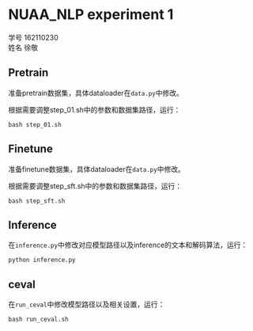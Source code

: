 # NUAA_NLP experiment 1

学号 162110230   
姓名 徐敬

## Pretrain
准备pretrain数据集，具体dataloader在``data.py``中修改。

根据需要调整step_01.sh中的参数和数据集路径，运行：
```
bash step_01.sh
```

## Finetune
准备finetune数据集，具体dataloader在``data.py``中修改。

根据需要调整step_sft.sh中的参数和数据集路径，运行：
```
bash step_sft.sh
```

## Inference
在``inference.py``中修改对应模型路径以及inference的文本和解码算法，运行：
```
python inference.py
```

## ceval
在``run_ceval``中修改模型路径以及相关设置，运行：
```
bash run_ceval.sh
```